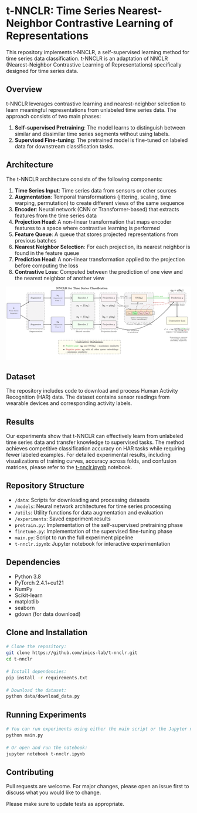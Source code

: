 # t-NNCLR: Time Series Nearest-Neighbor Contrastive Learning of Representations

This repository implements t-NNCLR, a self-supervised learning method for time series data classification. t-NNCLR is an adaptation of NNCLR (Nearest-Neighbor Contrastive Learning of Representations) specifically designed for time series data.

## Overview

t-NNCLR leverages contrastive learning and nearest-neighbor selection to learn meaningful representations from unlabeled time series data. The approach consists of two main phases:

1. **Self-supervised Pretraining**: The model learns to distinguish between similar and dissimilar time series segments without using labels.
2. **Supervised Fine-tuning**: The pretrained model is fine-tuned on labeled data for downstream classification tasks.


## Architecture

The t-NNCLR architecture consists of the following components:

1. **Time Series Input**: Time series data from sensors or other sources
2. **Augmentation**: Temporal transformations (jittering, scaling, time warping, permutation) to create different views of the same sequence
3. **Encoder**: Neural network (CNN or Transformer-based) that extracts features from the time series data
4. **Projection Head**: A non-linear transformation that maps encoder features to a space where contrastive learning is performed
5. **Feature Queue**: A queue that stores projected representations from previous batches
6. **Nearest Neighbor Selection**: For each projection, its nearest neighbor is found in the feature queue
7. **Prediction Head**: A non-linear transformation applied to the projection before computing the loss
8. **Contrastive Loss**: Computed between the prediction of one view and the nearest neighbor of another view


![t-NNCLR Architecture](docs/t-NNCLR_architecture.png)


## Dataset
The repository includes code to download and process Human Activity Recognition (HAR) data. The dataset contains sensor readings from wearable devices and corresponding activity labels.


## Results

Our experiments show that t-NNCLR can effectively learn from unlabeled time series data and transfer knowledge to supervised tasks. The method achieves competitive classification accuracy on HAR tasks while requiring fewer labeled examples. 
For detailed experimental results, including visualizations of training curves, accuracy across folds, and confusion matrices, please refer to the [t-nnclr.ipynb](./t-nnclr.ipynb) notebook.


## Repository Structure

- `/data`: Scripts for downloading and processing datasets
- `/models`: Neural network architectures for time series processing
- `/utils`: Utility functions for data augmentation and evaluation
- `/experiments`: Saved experiment results
- `pretrain.py`: Implementation of the self-supervised pretraining phase
- `finetune.py`: Implementation of the supervised fine-tuning phase
- `main.py`: Script to run the full experiment pipeline
- `t-nnclr.ipynb`: Jupyter notebook for interactive experimentation


## Dependencies
- Python 3.8
- PyTorch 2.4.1+cu121
- NumPy
- Scikit-learn
- matplotlib
- seaborn
- gdown (for data download) 


## Clone and Installation

```bash
# Clone the repository:
git clone https://github.com/imics-lab/t-nnclr.git
cd t-nnclr

# Install dependencies:
pip install -r requirements.txt

# Download the dataset:
python data/download_data.py
```

## Running Experiments
```bash
# You can run experiments using either the main script or the Jupyter notebook:
python main.py

# Or open and run the notebook:
jupyter notebook t-nnclr.ipynb
```


## Contributing
Pull requests are welcome. For major changes, please open an issue first to discuss what you would like to change.

Please make sure to update tests as appropriate.

